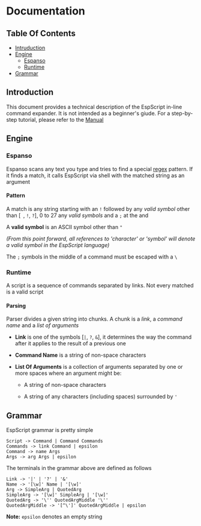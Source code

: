 # Documentation

## Table Of Contents

* [Intruduction](#introduction)
* [Engine](#engine)
  * [Espanso](#espanso)
  * [Runtime](#runtime)
* [Grammar](#grammar)

## Introduction

This document provides a technical description of the EspScript in-line command expander. It is not intended as a beginner's giude. For a step-by-step tutorial, please refer to the [Manual](MAN.md)

## Engine

### Espanso

Espanso scans any text you type and tries to find a special [regex](https://en.wikipedia.org/wiki/Regular_expression) pattern. If it finds a match, it calls EspScript via shell with the matched string as an argument

#### Pattern

A match is any string starting with an `!` followed by any *valid symbol* other than [` `, `!`, `?`], 0 to 27 any *valid symbols* and a `;` at the and

A **valid symbol** is an ASCII symbol other than `"`

*(From this point forward, all references to 'character' or 'symbol' will denote a valid symbol in the EspScript language)*

The `;` symbols in the middle of a command must be escaped with a `\`

### Runtime

A script is a sequence of commands separated by links. Not every matched is a valid script

#### Parsing

Parser divides a given string into chunks. A chunk is a *link*, a *command name* and a *list of arguments*

- **Link** is one of the symbols [`|`, `?`, `&`], it determines the way the command after it applies to the result of a previous one

- **Command Name** is a string of non-space characters

- **List Of Arguments** is a collection of arguments separated by one or more spaces where an argument might be:

  - A string of non-space characters

  - A string of any characters (including spaces) surrounded by `'`

## Grammar

EspScript grammar is pretty simple

```grammar
Script -> Command | Command Commands
Commands -> link Command | epsilon
Command -> name Args
Args -> arg Args | epsilon
```

The terminals in the grammar above are defined as follows

```grammar
Link -> '|' | '?' | '&'
Name -> '[\w]' Name | '[\w]'
Arg -> SimpleArg | QuotedArg
SimpleArg -> '[\w]' SimpleArg | '[\w]'
QuotedArg -> '\'' QuotedArgMiddle '\''
QuotedArgMiddle -> '[^\']' QuotedArgMiddle | epsilon
```

**Note:** `epsilon` denotes an empty string